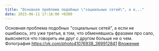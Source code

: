 ```yaml
---
title: "Основная проблема подобных \"социальных сетей\", а е..."
date: 2015-06-11 17:18:00 +0300
---
```


Основная проблема подобных "социальных сетей", а если не ошибаюсь, это уже третья, в том, что обменявшись фразами про сало, выясняется что говорить им друг с другом больше не о чем.
Фотография
<a class="vk-attach" href="https://vk.com/photo41076938_369912841">https://vk.com/photo41076938_369912841</a>
<a class="vk-attach" href="https://vk.com/photo41076938_369912841">Вложение</a>
